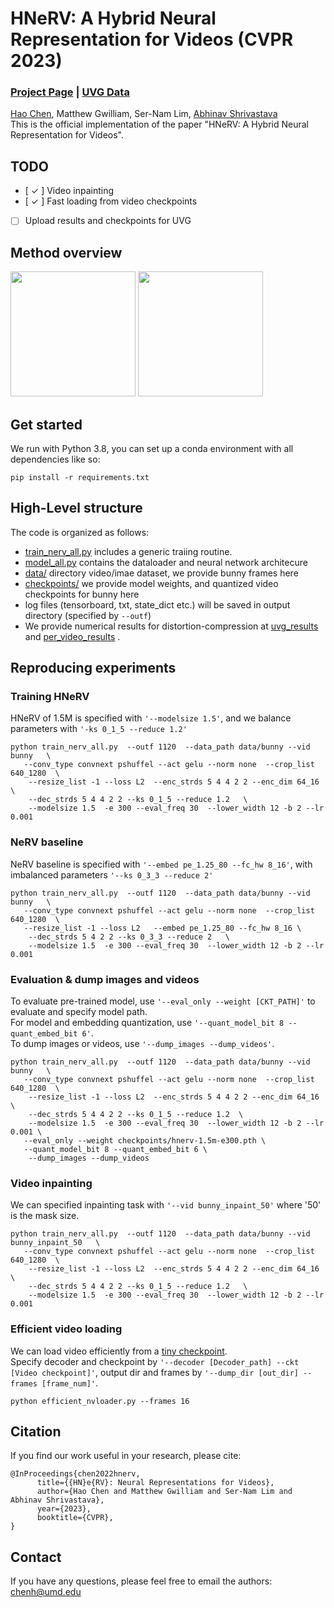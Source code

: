 # HNeRV: A Hybrid Neural Representation for Videos  (CVPR 2023)
### [Project Page](https://haochen-rye.github.io/HNeRV) | [UVG Data](http://ultravideo.fi/#testsequences) 


[Hao Chen](https://haochen-rye.github.io),
Matthew Gwilliam,
Ser-Nam Lim,
[Abhinav Shrivastava](https://www.cs.umd.edu/~abhinav/)<br>
This is the official implementation of the paper "HNeRV: A Hybrid Neural Representation for Videos".

## TODO 
- [ &check; ] Video inpainting
- [ &check; ] Fast loading from video checkpoints
- [ ] Upload results and checkpoints for UVG

## Method overview

<p float="left">
<img src="https://i.imgur.com/SdRcEiY.jpg"  height="200" />
<img src="https://i.imgur.com/CAppWSM.jpg"  height="200" />
</p>

## Get started
We run with Python 3.8, you can set up a conda environment with all dependencies like so:
```
pip install -r requirements.txt 
```

## High-Level structure
The code is organized as follows:
* [train_nerv_all.py](./train_nerv_all.py) includes a generic traiing routine.
* [model_all.py](./model_all.py) contains the dataloader and neural network architecure 
* [data/](./data) directory video/imae dataset, we provide bunny frames here
* [checkpoints/](./checkpoints) we provide model weights, and quantized video checkpoints for bunny here
* log files (tensorboard, txt, state_dict etc.) will be saved in output directory (specified by ```--outf```)
* We provide numerical results for distortion-compression at [uvg_results](./checkpoints/uvg_results.csv) and [per_video_results](./checkpoints/uvg_per_vid_results.csv) .


## Reproducing experiments

### Training HNeRV
HNeRV of 1.5M is specified with ```'--modelsize 1.5'```, and we balance parameters with ```'-ks 0_1_5 --reduce 1.2' ```
```
python train_nerv_all.py  --outf 1120  --data_path data/bunny --vid bunny   \
   --conv_type convnext pshuffel --act gelu --norm none  --crop_list 640_1280  \
    --resize_list -1 --loss L2  --enc_strds 5 4 4 2 2 --enc_dim 64_16 \
    --dec_strds 5 4 4 2 2 --ks 0_1_5 --reduce 1.2   \
    --modelsize 1.5  -e 300 --eval_freq 30  --lower_width 12 -b 2 --lr 0.001
```

### NeRV baseline
NeRV baseline is specified with ```'--embed pe_1.25_80 --fc_hw 8_16'```, with imbalanced parameters ```'--ks 0_3_3 --reduce 2' ```
```
python train_nerv_all.py  --outf 1120  --data_path data/bunny --vid bunny   \
   --conv_type convnext pshuffel --act gelu --norm none  --crop_list 640_1280  \
   --resize_list -1 --loss L2   --embed pe_1.25_80 --fc_hw 8_16 \
    --dec_strds 5 4 2 2 --ks 0_3_3 --reduce 2   \
    --modelsize 1.5  -e 300 --eval_freq 30  --lower_width 12 -b 2 --lr 0.001
```

### Evaluation & dump images and videos
To evaluate pre-trained model, use ```'--eval_only --weight [CKT_PATH]'``` to evaluate and specify model path. \
For model and embedding quantization, use ```'--quant_model_bit 8 --quant_embed_bit 6'```.\
To dump images or videos, use  ```'--dump_images --dump_videos'```.
```
python train_nerv_all.py  --outf 1120  --data_path data/bunny --vid bunny   \
   --conv_type convnext pshuffel --act gelu --norm none  --crop_list 640_1280  \
    --resize_list -1 --loss L2  --enc_strds 5 4 4 2 2 --enc_dim 64_16 \
    --dec_strds 5 4 4 2 2 --ks 0_1_5 --reduce 1.2  \
    --modelsize 1.5  -e 300 --eval_freq 30  --lower_width 12 -b 2 --lr 0.001 \
   --eval_only --weight checkpoints/hnerv-1.5m-e300.pth \
   --quant_model_bit 8 --quant_embed_bit 6 \
    --dump_images --dump_videos
```

### Video inpainting
We can specified inpainting task with ```'--vid bunny_inpaint_50'``` where '50' is the mask size.
```
python train_nerv_all.py  --outf 1120  --data_path data/bunny --vid bunny_inpaint_50   \
   --conv_type convnext pshuffel --act gelu --norm none  --crop_list 640_1280  \
    --resize_list -1 --loss L2  --enc_strds 5 4 4 2 2 --enc_dim 64_16 \
    --dec_strds 5 4 4 2 2 --ks 0_1_5 --reduce 1.2   \
    --modelsize 1.5  -e 300 --eval_freq 30  --lower_width 12 -b 2 --lr 0.001
```

### Efficient video loading
We can load video efficiently from a [tiny checkpoint](./checkpoints/quant_vid.pth).\
Specify decoder and checkpoint by ```'--decoder [Decoder_path] --ckt [Video checkpoint]'```, output dir and frames by ```'--dump_dir [out_dir] --frames [frame_num]'```.
```
python efficient_nvloader.py --frames 16
```

## Citation
If you find our work useful in your research, please cite:
```
@InProceedings{chen2022hnerv,
      title={{HN}e{RV}: Neural Representations for Videos}, 
      author={Hao Chen and Matthew Gwilliam and Ser-Nam Lim and Abhinav Shrivastava},
      year={2023},
      booktitle={CVPR},
}
```

## Contact
If you have any questions, please feel free to email the authors: chenh@umd.edu
